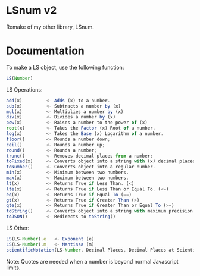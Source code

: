 # LSnum v2
Remake of my other library, LSnum.

# Documentation
To make a LS object, use the following function:
```javascript
LS(Number)
```

LS Operations:
```javascript
add(x)         <- Adds (x) to a number.
sub(x)         <- Subtracts a number by (x)
mul(x)         <- Multiplies a number by (x)
div(x)         <- Divides a number by (x)
pow(x)         <- Raises a number to the power of (x)
root(x)        <- Takes the Factor (x) Root of a number.
log(x)         <- Takes the Base (x) Logarithm of a number.
floor()        <- Rounds a number down;
ceil()         <- Rounds a number up;
round()        <- Rounds a number;
trunc()        <- Removes decimal places from a number;
toFixed(x)     <- Converts object into a string with (x) decimal places.
toNumber()     <- Converts object into a regular number.
min(x)         <- Minimum between two numbers.
max(x)         <- Maximum between two numbers.
lt(x)          <- Returns True if Less Than. (<)
lte(x)         <- Returns True if Less Than or Equal To. (<=)
eq(x)          <- Returns True if Equal To (==)
gt(x)          <- Returns True if Greater Than (>)
gte(x)         <- Returns True if Greater Than or Equal To (>=)
toString()     <- Converts object into a string with maximum precision.
toJSON()       <- Redirects to toString()
```

LS Other:
```javascript
LS(LS-Number).e   <- Exponent (e)
LS(LS-Number).m   <- Mantissa (m)
scientificNotation(LS-Number, Decimal Places, Decimal Places at Scientific Notation)
```

Note: Quotes are needed when a number is beyond normal Javascript limits.
